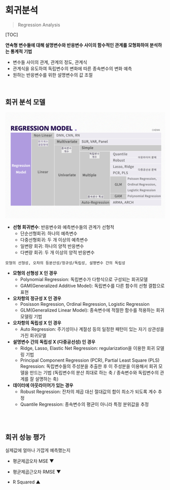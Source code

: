 # 회귀분석

> Regression Analysis

[TOC]

**연속형 변수들에 대해 설명변수와 반응변수 사이의 함수적인 관계를 모형화하여 분석하는 통계적 기법**

- 변수들 사이의 관계, 관계의 정도, 관계식
- 관계식을 유도하여 독립변수의 변화에 따른 종속변수의 변화 예측
- 원하는 반응변수를 위한 설명변수의 값 조절

<br>

## 회귀 분석 모델

![KakaoTalk_20210916_135138330](README.assets/KakaoTalk_20210916_135138330.png)

- **선형 회귀변수**: 반응변수와 예측변수들의 관계가 선형적
  - 단순선형회귀: 하나의 예측변수
  - 다중선형회귀: 두 개 이상의 예측변수
  - 일변량 회귀: 하나의 양적 반응변수
  - 다변량 회귀: 두 개 이상의 양적 반응변수

```
모형의 선형성, 오차의 등분산성/정규성/독립성, 설명변수 간의 독립성
```

- **모형의 선형성 X 인 경우**
  - Polynomial Regression: 독립변수가 다항식으로 구성되는 회귀모델
  - GAM(Generalized Additive Model): 독립변수를 다른 함수의 선형 결합으로 표현
- **오차항의 정규성  X 인 경우**
  - Posisson Regression, Ordinal Regression, Logistic Regression 
  - GLM(Generalized Linear Model): 종속변수에 적절한 함수를 적용하는 회귀 모델링 기법
- **오차항의 독립성 X 인 경우**
  - Auto Regression: 주기성이나 계절성 등의 일정한 패턴이 있는 자기 상관성을 가진 회귀모델
- **설명변수 간의 독립성 X (다중공선성) 인 경우**
  - Ridge, Lasso, Elastic Net Regression: regularization을 이용한 회귀 모델링 기법
  - Principal Component Regression (PCR), Partial Least Square (PLS) Regression: 독립변수들의 주성분을 추출한 후 이 주성분을 이용해서 회귀 모델을 만드는 기법 (독립변수의 분산 최대로 하는 축 / 종속변수와 독립변수의 관계를 잘 설명하는 축)
- **데이터에 아웃라이어가 있는 경우**
  - Robust Regression: 잔차의 제곱 대신 절대값의 합이 최소가 되도록 계수 추정
  - Quantile Regression: 종속변수의 평균이 아니라 특정 분위값을 추정

<br>

<br>

## 회귀 성능 평가

실제값에 얼마나 가깝게 예측했는지

- 평균제곱오차 MSE ▼

- 평균제곱근오차 RMSE ▼

- R Squared ▲
